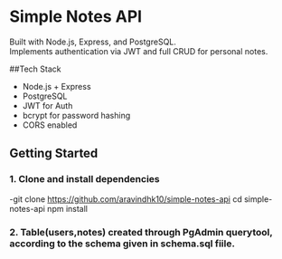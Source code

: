 # Simple Notes API

Built with Node.js, Express, and PostgreSQL.  
Implements authentication via JWT and full CRUD for personal notes.


##Tech Stack

- Node.js + Express
- PostgreSQL
- JWT for Auth
- bcrypt for password hashing
- CORS enabled


## Getting Started

### 1. Clone and install dependencies

-git clone https://github.com/aravindhk10/simple-notes-api
cd simple-notes-api
npm install

### 2. Table(users,notes) created through PgAdmin querytool, according to the schema given in schema.sql fiile.

    
